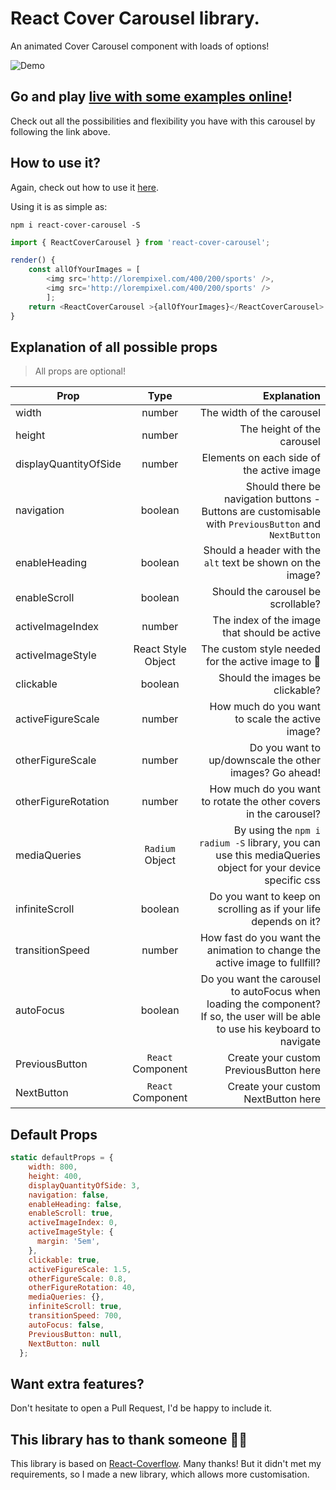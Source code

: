 # React Cover Carousel library.
An animated Cover Carousel component with loads of options!

![Demo](https://thumbs.gfycat.com/KlutzyJointIberianmole-size_restricted.gif)

## Go and play [live with some examples online](https://tender-kepler-8e3244.netlify.com/)!
Check out all the possibilities and flexibility you have with this carousel by following the link above.

## How to use it?
Again, check out how to use it [here](https://tender-kepler-8e3244.netlify.com/).

Using it is as simple as:

```npm i react-cover-carousel -S```

```javascript
import { ReactCoverCarousel } from 'react-cover-carousel';

render() {
    const allOfYourImages = [
        <img src='http://lorempixel.com/400/200/sports' />, 
        <img src='http://lorempixel.com/400/200/sports' />
        ];
    return <ReactCoverCarousel >{allOfYourImages}</ReactCoverCarousel>
}
```

## Explanation of all possible props
> All props are optional!

| Prop          | Type           | Explanation  |
| ------------- |:-------------:| -----:|
| width      | number | The width of the carousel |
| height      |   number | The height of the carousel|
| displayQuantityOfSide | number | Elements on each side of the active image|
| navigation | boolean | Should there be navigation buttons - Buttons are customisable with `PreviousButton` and `NextButton`|
| enableHeading | boolean | Should a header with the `alt` text be shown on the image?|
| enableScroll | boolean | Should the carousel be scrollable?|
| activeImageIndex | number | The index of the image that should be active|
| activeImageStyle | React Style Object | The custom style needed for the active image to 🌟|
| clickable | boolean | Should the images be clickable?|
| activeFigureScale | number | How much do you want to scale the active image?|
| otherFigureScale | number | Do you want to up/downscale the other images? Go ahead!|
| otherFigureRotation | number | How much do you want to rotate the other covers in the carousel?|
| mediaQueries | `Radium` Object | By using the ```npm i radium -S``` library, you can use this mediaQueries object for your device specific css|
| infiniteScroll | boolean | Do you want to keep on scrolling as if your life depends on it?|
| transitionSpeed | number | How fast do you want the animation to change the active image to fullfill? |
| autoFocus | boolean | Do you want the carousel to autoFocus when loading the component? If so, the user will be able to use his keyboard to navigate|
| PreviousButton | `React` Component | Create your custom PreviousButton here|
| NextButton |  `React` Component | Create your custom NextButton here|


## Default Props

```javascript
static defaultProps = {
    width: 800,
    height: 400,
    displayQuantityOfSide: 3,
    navigation: false,
    enableHeading: false,
    enableScroll: true,
    activeImageIndex: 0,
    activeImageStyle: {
      margin: '5em',
    },
    clickable: true,
    activeFigureScale: 1.5,
    otherFigureScale: 0.8,
    otherFigureRotation: 40,
    mediaQueries: {},
    infiniteScroll: true,
    transitionSpeed: 700,
    autoFocus: false,
    PreviousButton: null,
    NextButton: null
  };
``` 

## Want extra features?
Don't hesitate to open a Pull Request, I'd be happy to include it.

## This library has to thank someone 🙇‍🙏
This library is based on [React-Coverflow](https://github.com/andyyou/react-coverflow). Many thanks!
But it didn't met my requirements, so I made a new library, which allows more customisation.
